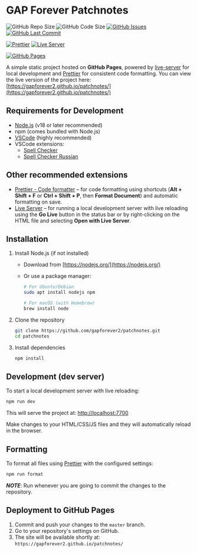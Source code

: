 # GAP Forever Patchnotes

![GitHub Repo Size](https://img.shields.io/github/repo-size/gapforever2/patchnotes) ![GitHub Code Size](https://img.shields.io/github/languages/code-size/gapforever2/patchnotes) [![GitHub Issues](https://img.shields.io/github/issues/gapforever2/patchnotes)](https://github.com/gapforever2/patchnotes/issues) [![GitHub Last Commit](https://img.shields.io/github/last-commit/gapforever2/patchnotes/master)](https://github.com/gapforever2/patchnotes/commits/master)

[![Prettier](https://img.shields.io/badge/Prettier-1a2b34?logo=prettier)](https://prettier.io/) [![Live Server](https://img.shields.io/badge/Live%20Server-159957?logo=npm)](https://tapiov.net/live-server/)

[![GitHub Pages](https://img.shields.io/badge/Hosted%20on-GitHub%20Pages-blue?logo=github)](https://gapforever2.github.io/patchnotes/)

A simple static project hosted on **GitHub Pages**, powered by [live-server](https://www.npmjs.com/package/live-server) for local development and [Prettier](https://prettier.io/) for consistent code formatting. You can view the live version of the project here: [https://gapforever2.github.io/patchnotes/](https://gapforever2.github.io/patchnotes/)

## Requirements for Development

- [Node.js](https://nodejs.org/en/) (v18 or later recommended)
- npm (comes bundled with Node.js)
- [VSCode](https://code.visualstudio.com/) (highly recommended)
- VSCode extensions:
  - [Spell Checker](https://marketplace.visualstudio.com/items?itemName=streetsidesoftware.code-spell-checker)
  - [Spell Checker Russian](https://marketplace.visualstudio.com/items?itemName=streetsidesoftware.code-spell-checker-russian)

## Other recommended extensions

- [Prettier - Code formatter](https://marketplace.visualstudio.com/items?itemName=esbenp.prettier-vscode) – for code formatting using shortcuts (**Alt + Shift + F** or **Ctrl + Shift + P**, then **Format Document**) and automatic formatting on save.
- [Live Server](https://marketplace.visualstudio.com/items?itemName=ritwickdey.LiveServer) – for running a local development server with live reloading using the **Go Live** button in the status bar or by right-clicking on the HTML file and selecting **Open with Live Server**.

## Installation

1. Install Node.js (if not installed)

   - Download from [https://nodejs.org/](https://nodejs.org/)
   - Or use a package manager:

     ```bash
     # For Ubuntu/Debian
     sudo apt install nodejs npm

     # For macOS (with Homebrew)
     brew install node
     ```

2. Clone the repository

   ```bash
   git clone https://github.com/gapforever2/patchnotes.git
   cd patchnotes
   ```

3. Install dependencies

   ```bash
   npm install
   ```

## Development (dev server)

To start a local development server with live reloading:

```bash
npm run dev
```

This will serve the project at: [http://localhost:7700](http://localhost:7700)

Make changes to your HTML/CSS/JS files and they will automatically reload in the browser.

## Formatting

To format all files using [Prettier](https://prettier.io/) with the configured settings:

```bash
npm run format
```

**_NOTE_**: Run whenever you are going to commit the changes to the repository.

## Deployment to GitHub Pages

1. Commit and push your changes to the `master` branch.
2. Go to your repository's settings on GitHub.
3. The site will be available shortly at: `https://gapforever2.github.io/patchnotes/`
